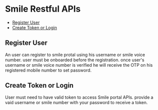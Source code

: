 # Smile Restful APIs
* [Register User](#registeruser)
* [Create Token or Login](#createtoken)

## Register User

An user can register to smile protal using his username or smile voice number. user must be onboarded before the registration.
once user's username or smile voice number is verified he will receive the OTP on his registered mobile number to set password.

## Create Token or Login

User must need to have valid token to access Smile portal APIs. provide a vaid username or smile number with your password to receive a token. 

